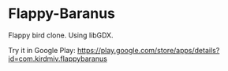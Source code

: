 # Flappy-Baranus

Flappy bird clone. Using libGDX.

Try it in Google Play: 
https://play.google.com/store/apps/details?id=com.kirdmiv.flappybaranus